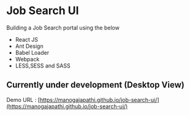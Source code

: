 # Job Search UI
Building a Job Search portal using the below
- React JS
- Ant Design
- Babel Loader 
- Webpack
- LESS,SESS and SASS

## Currently under development (Desktop View)

Demo URL : [https://manogajapathi.github.io/job-search-ui/](https://manogajapathi.github.io/job-search-ui/)

